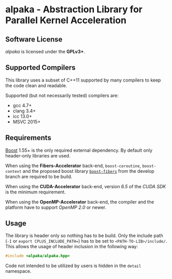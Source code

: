 alpaka - Abstraction Library for Parallel Kernel Acceleration
================================================================

Software License
----------------

*alpaka* is licensed under the **GPLv3+**. 

Supported Compilers
-------------------

This library uses a subset of C++11 supported by many compilers to keep the
code clean and readable.

Supported (but not necessarily tested) compilers are:
- gcc 4.7+
- clang 3.4+
- icc 13.0+
- MSVC 2015+

Requirements
------------

[Boost](http://boost.org/) 1.55+ is the only required external dependency.
By default only header-only libraries are used.

When using the **Fibers-Accelerator** back-end, `boost-coroutine`, `boost-context` and
the proposed boost library [`boost-fibers`](https://github.com/olk/boost-fiber) from the develop branch are required to be build.

When using the **CUDA-Accelerator** back-end, version *6.5* of the *CUDA SDK* is the
minimum requirement.

When using the **OpenMP-Accelerator** back-end, the compiler and the platform have
to support *OpenMP 2.0* or newer.

Usage
-----

The library is header only so nothing has to be build.
Only the include path (`-I` or `export CPLUS_INCLUDE_PATH=`) has to be set to `<PATH-TO-LIB>/include/`.
This allows the usage of header inclusion in the following way:

```c++
#include <alpaka/alpaka.hpp>
```

Code not intended to be utilized by users is hidden in the `detail` namespace.

